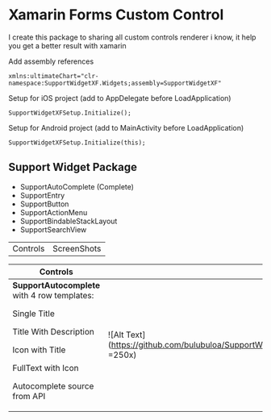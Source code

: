 # Xamarin Forms Custom Control
I create this package to sharing all custom controls renderer i know, it help you get a better result with xamarin

Add assembly references

    xmlns:ultimateChart="clr-namespace:SupportWidgetXF.Widgets;assembly=SupportWidgetXF"

Setup for iOS project (add to AppDelegate before LoadApplication)

    SupportWidgetXFSetup.Initialize();

Setup for Android project (add to MainActivity before LoadApplication)

    SupportWidgetXFSetup.Initialize(this);
## Support Widget Package

 - SupportAutoComplete (Complete)
 - SupportEntry
 - SupportButton
 - SupportActionMenu
 - SupportBindableStackLayout
 - SupportSearchView

<table>
    <tr>
        <td>Controls</td>
        <td>ScreenShots</td>
    </tr>    
</table>    

| Controls |ScreenShot  | 
|--|--|
| <b>SupportAutocomplete</b> with 4 row templates: <p>Single Title<p>Title With Description<p>Icon with Title<p>FullText with Icon<p>Autocomplete source from API | ![Alt Text](https://github.com/bulubuloa/SupportWidgetXF/blob/master/ScreenShots/demo_autocomplete.gif =250x) |
